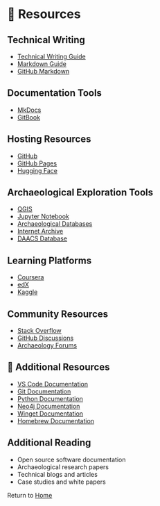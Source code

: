 # 🔗 Resources

## Technical Writing
- [Technical Writing Guide](https://medium.com/@techwritershub/a-comprehensive-guide-to-technical-writing-tools-and-software-a01d4f8a84de)
- [Markdown Guide](https://www.markdownguide.org)
- [GitHub Markdown](https://docs.github.com/en/get-started/writing-on-github/getting-started-with-writing-and-formatting-on-github/basic-writing-and-formatting-syntax)

## Documentation Tools
- [MkDocs](https://www.mkdocs.org)
- [GitBook](https://www.gitbook.com)


## Hosting Resources
- [GitHub](https://github.com)
- [GitHub Pages](https://pages.github.com)
- [Hugging Face](https://huggingface.co)

## Archaeological Exploration Tools
- [QGIS](https://qgis.org)
- [Jupyter Notebook](https://jupyter.org)
- [Archaeological Databases](https://www.archaeologydataservice.ac.uk)
- [Internet Archive](https://archive.org)
- [DAACS Database](https://www.daacs.org/query-the-database/)


## Learning Platforms
- [Coursera](https://www.coursera.org)
- [edX](https://www.edx.org)
- [Kaggle](https://www.kaggle.com)

## Community Resources
- [Stack Overflow](https://stackoverflow.com)
- [GitHub Discussions](https://docs.github.com/en/discussions)
- [Archaeology Forums](https://www.archaeology.org/forums)


## 🔗 Additional Resources

- [VS Code Documentation](https://code.visualstudio.com/docs)
- [Git Documentation](https://git-scm.com/doc)
- [Python Documentation](https://docs.python.org/)
- [Neo4j Documentation](https://neo4j.com/docs/)
- [Winget Documentation](https://learn.microsoft.com/en-us/windows/package-manager/winget/)
- [Homebrew Documentation](https://docs.brew.sh/)

## Additional Reading
- Open source software documentation
- Archaeological research papers
- Technical blogs and articles
- Case studies and white papers

Return to [Home](index.md) 